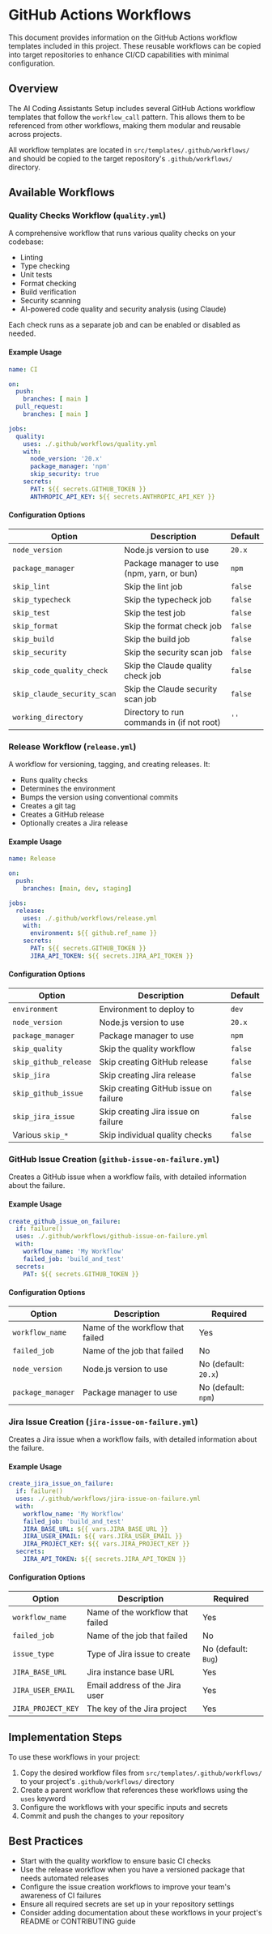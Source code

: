 # GitHub Actions Workflows

This document provides information on the GitHub Actions workflow templates included in this project. These reusable workflows can be copied into target repositories to enhance CI/CD capabilities with minimal configuration.

## Overview

The AI Coding Assistants Setup includes several GitHub Actions workflow templates that follow the `workflow_call` pattern. This allows them to be referenced from other workflows, making them modular and reusable across projects.

All workflow templates are located in `src/templates/.github/workflows/` and should be copied to the target repository's `.github/workflows/` directory.

## Available Workflows

### Quality Checks Workflow (`quality.yml`)

A comprehensive workflow that runs various quality checks on your codebase:

- Linting
- Type checking
- Unit tests
- Format checking
- Build verification
- Security scanning
- AI-powered code quality and security analysis (using Claude)

Each check runs as a separate job and can be enabled or disabled as needed.

#### Example Usage

```yaml
name: CI

on:
  push:
    branches: [ main ]
  pull_request:
    branches: [ main ]

jobs:
  quality:
    uses: ./.github/workflows/quality.yml
    with:
      node_version: '20.x'
      package_manager: 'npm'
      skip_security: true
    secrets:
      PAT: ${{ secrets.GITHUB_TOKEN }}
      ANTHROPIC_API_KEY: ${{ secrets.ANTHROPIC_API_KEY }}
```

#### Configuration Options

| Option | Description | Default |
|--------|-------------|---------|
| `node_version` | Node.js version to use | `20.x` |
| `package_manager` | Package manager to use (npm, yarn, or bun) | `npm` |
| `skip_lint` | Skip the lint job | `false` |
| `skip_typecheck` | Skip the typecheck job | `false` |
| `skip_test` | Skip the test job | `false` |
| `skip_format` | Skip the format check job | `false` |
| `skip_build` | Skip the build job | `false` |
| `skip_security` | Skip the security scan job | `false` |
| `skip_code_quality_check` | Skip the Claude quality check job | `false` |
| `skip_claude_security_scan` | Skip the Claude security scan job | `false` |
| `working_directory` | Directory to run commands in (if not root) | `''` |

### Release Workflow (`release.yml`)

A workflow for versioning, tagging, and creating releases. It:

- Runs quality checks
- Determines the environment
- Bumps the version using conventional commits
- Creates a git tag
- Creates a GitHub release
- Optionally creates a Jira release

#### Example Usage

```yaml
name: Release

on:
  push:
    branches: [main, dev, staging]

jobs:
  release:
    uses: ./.github/workflows/release.yml
    with:
      environment: ${{ github.ref_name }}
    secrets:
      PAT: ${{ secrets.GITHUB_TOKEN }}
      JIRA_API_TOKEN: ${{ secrets.JIRA_API_TOKEN }}
```

#### Configuration Options

| Option | Description | Default |
|--------|-------------|---------|
| `environment` | Environment to deploy to | `dev` |
| `node_version` | Node.js version to use | `20.x` |
| `package_manager` | Package manager to use | `npm` |
| `skip_quality` | Skip the quality workflow | `false` |
| `skip_github_release` | Skip creating GitHub release | `false` |
| `skip_jira` | Skip creating Jira release | `false` |
| `skip_github_issue` | Skip creating GitHub issue on failure | `false` |
| `skip_jira_issue` | Skip creating Jira issue on failure | `false` |
| Various `skip_*` | Skip individual quality checks | `false` |

### GitHub Issue Creation (`github-issue-on-failure.yml`)

Creates a GitHub issue when a workflow fails, with detailed information about the failure.

#### Example Usage

```yaml
create_github_issue_on_failure:
  if: failure()
  uses: ./.github/workflows/github-issue-on-failure.yml
  with:
    workflow_name: 'My Workflow'
    failed_job: 'build_and_test'
  secrets:
    PAT: ${{ secrets.GITHUB_TOKEN }}
```

#### Configuration Options

| Option | Description | Required |
|--------|-------------|----------|
| `workflow_name` | Name of the workflow that failed | Yes |
| `failed_job` | Name of the job that failed | No |
| `node_version` | Node.js version to use | No (default: `20.x`) |
| `package_manager` | Package manager to use | No (default: `npm`) |

### Jira Issue Creation (`jira-issue-on-failure.yml`)

Creates a Jira issue when a workflow fails, with detailed information about the failure.

#### Example Usage

```yaml
create_jira_issue_on_failure:
  if: failure()
  uses: ./.github/workflows/jira-issue-on-failure.yml
  with:
    workflow_name: 'My Workflow'
    failed_job: 'build_and_test'
    JIRA_BASE_URL: ${{ vars.JIRA_BASE_URL }}
    JIRA_USER_EMAIL: ${{ vars.JIRA_USER_EMAIL }}
    JIRA_PROJECT_KEY: ${{ vars.JIRA_PROJECT_KEY }}
  secrets:
    JIRA_API_TOKEN: ${{ secrets.JIRA_API_TOKEN }}
```

#### Configuration Options

| Option | Description | Required |
|--------|-------------|----------|
| `workflow_name` | Name of the workflow that failed | Yes |
| `failed_job` | Name of the job that failed | No |
| `issue_type` | Type of Jira issue to create | No (default: `Bug`) |
| `JIRA_BASE_URL` | Jira instance base URL | Yes |
| `JIRA_USER_EMAIL` | Email address of the Jira user | Yes |
| `JIRA_PROJECT_KEY` | The key of the Jira project | Yes |

## Implementation Steps

To use these workflows in your project:

1. Copy the desired workflow files from `src/templates/.github/workflows/` to your project's `.github/workflows/` directory
2. Create a parent workflow that references these workflows using the `uses` keyword
3. Configure the workflows with your specific inputs and secrets
4. Commit and push the changes to your repository

## Best Practices

- Start with the quality workflow to ensure basic CI checks
- Use the release workflow when you have a versioned package that needs automated releases
- Configure the issue creation workflows to improve your team's awareness of CI failures
- Ensure all required secrets are set up in your repository settings
- Consider adding documentation about these workflows in your project's README or CONTRIBUTING guide